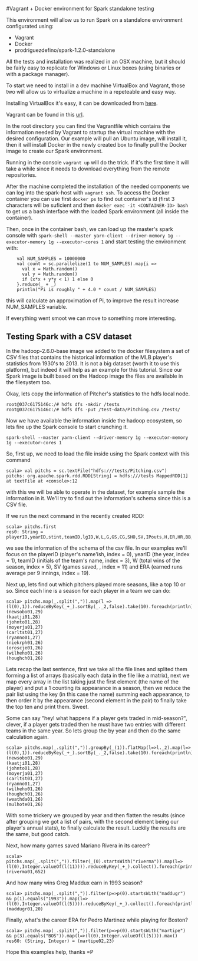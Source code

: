 #Vagrant + Docker environment for Spark standalone testing

This environment will allow us to run Spark on a standalone environment configurated using:
 - Vagrant
 - Docker
 - prodriguezdefino/spark-1.2.0-standalone

All the tests and installation was realized in an OSX machine, but it should be fairly easy to replicate for Windows or Linux boxes (using binaries or with a package manager). 

To start we need to install in a dev machine VirtualBox and Vagrant, those two will allow us to virtualize a machine in a repeteable and easy way.

Installing VirtualBox it's easy, it can be downloaded from [here](https://www.virtualbox.org/wiki/Downloads).

Vagrant can be found in this [url](https://www.vagrantup.com/downloads.html). 

In the root directory you can find the Vagrantfile which contains the information needed by Vagrant to startup the virtual machine with the desired configuration. Our example will pull an Ubuntu image, will install it, then it will install Docker in the newly created box to finally pull the Docker image to create our Spark environment.

Running in the console ```vagrant up``` will do the trick. If it's the first time it will take a while since it needs to download everything from the remote repositories.

After the machine completed the installation of the needed components we can log into the spark-host with ```vagrant ssh```. To access the Docker container you can use first ```docker ps``` to find out container's id (first 3 characters will be suficient and then ```docker exec -it <CONTAINER-ID> bash``` to get us a bash interface with the loaded Spark environment (all inside the container).

Then, once in the container bash, we can load up the master's spark console with ```spark-shell --master yarn-client --driver-memory 1g --executor-memory 1g --executor-cores 1``` and start testing the environment with:
```
	val NUM_SAMPLES = 10000000
	val count = sc.parallelize(1 to NUM_SAMPLES).map{i =>
	  val x = Math.random()
	  val y = Math.random()
	  if (x*x + y*y < 1) 1 else 0
	}.reduce(_ + _)
	println("Pi is roughly " + 4.0 * count / NUM_SAMPLES)
```
this will calculate an approximation of Pi, to improve the result increase NUM_SAMPLES variable.

If everything went smoot we can move to something more interesting.

## Testing Spark with a CSV dataset

In the hadoop-2.6.0-base image we added to the docker filesystem a set of CSV files that contains the historical information of the MLB player's statistics from 1930's to 2013. It is not a big dataset (worth it to use this platform), but indeed it will help as an example for this tutorial. Since our Spark image is built based on the Hadoop image the files are available in the filesystem too.

Okay, lets copy the information of Pitcher's statistics to the hdfs local node.
```
root@037c6175146c:/# hdfs dfs -mkdir /tests
root@037c6175146c:/# hdfs dfs -put /test-data/Pitching.csv /tests/   
```
Now we have available the information inside the hadoop ecosystem, so lets fire up the Spark console to start crunching it.

```
spark-shell --master yarn-client --driver-memory 1g --executor-memory 1g --executor-cores 1
```

So, first up, we need to load the file inside using the Spark context with this command
```
scala> val pitchs = sc.textFile("hdfs:///tests/Pitching.csv")
pitchs: org.apache.spark.rdd.RDD[String] = hdfs:///tests MappedRDD[1] at textFile at <console>:12
```
with this we will be able to operate in the dataset, for example sample the information in it. We'll try to find out the information's schema since this is a CSV file.

If we run the next command in the recently created RDD:

```
scala> pitchs.first
res0: String = playerID,yearID,stint,teamID,lgID,W,L,G,GS,CG,SHO,SV,IPouts,H,ER,HR,BB,SO,BAOpp,ERA,IBB,WP,HBP,BK,BFP,GF,R,SH,SF,GIDP
```
we see the information of the schema of the csv file. In our examples we'll focus on the playerID (player's name'ish, index = 0), yearID (the year, index = 1), teamID (initials of the team's name, index = 3), W (total wins of the season, index = 5), SV (games saved, , index = 11) and ERA (earned runs average per 9 innings, index = 19).

Next up, lets find out which pitchers played more seasons, like a top 10 or so. Since each line is a season for each player in a team we can do:
```
scala> pitchs.map(_.split(",")).map(l => (l(0),1)).reduceByKey(_+_).sortBy(_._2,false).take(10).foreach(println)
(newsobo01,29)
(kaatji01,28)
(johnto01,28)
(moyerja01,27)
(carltst01,27)
(ryanno01,27)
(niekrph01,26)
(oroscje01,26)
(wilheho01,26)
(houghch01,26)
```
Lets recap the last sentence, first we take all the file lines and splited them forming a list of arrays (basically each data in the file like a matrix), next we map every array in the list taking just the first element (the name of the player) and put a 1 counting its appearance in a season, then we reduce the pair list using the key (in this case the name) summing each appearance, to then order it by the appearance (second element in the pair) to finally take the top ten and print them. Sweet.

Some can say "hey! what happens if a player gets traded in mid-season?", clever, if a player gets traded then he must have two entries with different teams in the same year. So lets group the by year and then do the same calculation again. 

```
scala> pitchs.map(_.split(",")).groupBy(_(1)).flatMap(l=>l._2).map(l=>(l(0),1)).reduceByKey(_+_).sortBy(_._2,false).take(10).foreach(println)
(newsobo01,29)
(kaatji01,28)
(johnto01,28)
(moyerja01,27)
(carltst01,27)
(ryanno01,27)
(wilheho01,26)
(houghch01,26)
(weathda01,26)
(mulhote01,26)
```

With some trickery we grouped by year and then flatten the results (since after grouping we got a list of pairs, with the second element being our player's annual stats), to finally calculate the result. Luckily the results are the same, but good catch.

Next, how many games saved Mariano Rivera in its career? 
```
scala> pitchs.map(_.split(",")).filter(_(0).startsWith("riverma")).map(l=>(l(0),Integer.valueOf(l(11)))).reduceByKey(_+_).collect().foreach(println)
(riverma01,652)
```

And how many wins Greg Maddux earn in 1993 season?
```
scala> pitchs.map(_.split(",")).filter(p=>p(0).startsWith("maddugr") && p(1).equals("1993")).map(l=>(l(0),Integer.valueOf(l(5)))).reduceByKey(_+_).collect().foreach(println)
(maddugr01,20)
```

Finally, what's the career ERA for Pedro Martinez while playing for Boston?
```
scala> pitchs.map(_.split(",")).filter(p=>p(0).startsWith("martipe") && p(3).equals("BOS")).map(l=>(l(0),Integer.valueOf(l(5)))).max()
res60: (String, Integer) = (martipe02,23)
```

Hope this examples help, thanks =P
